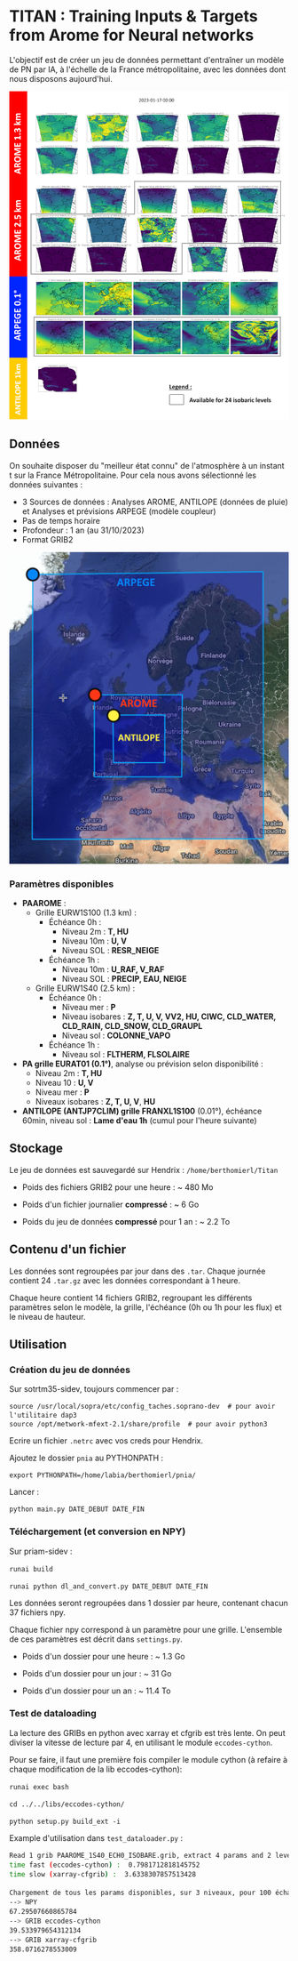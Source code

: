 # TITAN : Training Inputs & Targets from Arome for Neural networks

L'objectif est de créer un jeu de données permettant d'entraîner un modèle de PN par IA, à l'échelle de la France métropolitaine, avec les données dont nous disposons aujourd'hui.

![Domaines](readme_imgs/titan_veryverylight.png)

## Données

On souhaite disposer du "meilleur état connu" de l'atmosphère à un instant t sur la France Métropolitaine. Pour cela nous avons sélectionné les données suivantes :

* 3 Sources de données : Analyses AROME, ANTILOPE (données de pluie) et Analyses et prévisions ARPEGE (modèle coupleur)
* Pas de temps horaire
* Profondeur : 1 an (au 31/10/2023)
* Format GRIB2

![Domaines](readme_imgs/domaines.png)


### Paramètres disponibles

- **PAAROME** :
    - Grille EURW1S100 (1.3 km) :
        - Échéance 0h :
            - Niveau 2m : **T, HU**
            - Niveau 10m : **U, V**
            - Niveau SOL : **RESR_NEIGE**
        - Échéance 1h :
            - Niveau 10m : **U_RAF, V_RAF**
            - Niveau SOL : **PRECIP, EAU, NEIGE**
    - Grille EURW1S40 (2.5 km) :
        - Échéance 0h :
            - Niveau mer : **P**
            - Niveau isobares : **Z, T, U, V, VV2, HU, CIWC, CLD_WATER, CLD_RAIN, CLD_SNOW, CLD_GRAUPL**
            - Niveau sol : **COLONNE_VAPO**
        - Échéance 1h :
            - Niveau sol : **FLTHERM, FLSOLAIRE**
- **PA grille EURAT01 (0.1°)**, analyse ou prévision selon disponibilité :
    - Niveau 2m : **T, HU**
    - Niveau 10 : **U, V**
    - Niveau mer : **P**
    - Niveaux isobares : **Z, T, U, V**, **HU**
- **ANTILOPE (ANTJP7CLIM) grille FRANXL1S100** (0.01°), échéance 60min, niveau sol : **Lame d'eau 1h** (cumul pour l'heure suivante)

## Stockage

Le jeu de données est sauvegardé sur Hendrix : `/home/berthomierl/Titan`

* Poids des fichiers GRIB2 pour une heure : ~ 480 Mo

* Poids d'un fichier journalier **compressé** : ~ 6 Go

* Poids du jeu de données **compressé** pour 1 an : ~ 2.2 To


## Contenu d'un fichier

Les données sont regroupées par jour dans des `.tar`. Chaque journée contient 24 `.tar.gz` avec les données correspondant à 1 heure.

Chaque heure contient 14 fichiers GRIB2, regroupant les différents paramètres selon le modèle, la grille, l'échéance (0h ou 1h pour les flux) et le niveau de hauteur.

## Utilisation

### Création du jeu de données

Sur sotrtm35-sidev, toujours commencer par :

```
source /usr/local/sopra/etc/config_taches.soprano-dev  # pour avoir l'utilitaire dap3
source /opt/metwork-mfext-2.1/share/profile  # pour avoir python3
```

Ecrire un fichier `.netrc` avec vos creds pour Hendrix.

Ajoutez le dossier `pnia` au PYTHONPATH :

```
export PYTHONPATH=/home/labia/berthomierl/pnia/
```

Lancer :

```
python main.py DATE_DEBUT DATE_FIN
```

### Téléchargement (et conversion en NPY)

Sur priam-sidev :

```runai build```

```runai python dl_and_convert.py DATE_DEBUT DATE_FIN```

Les données seront regroupées dans 1 dossier par heure, contenant chacun 37 fichiers npy.

Chaque fichier npy correspond à un paramètre pour une grille. L'ensemble de ces paramètres est décrit dans `settings.py`.

* Poids d'un dossier pour une heure : ~ 1.3 Go

* Poids d'un dossier pour un jour : ~ 31 Go

* Poids d'un dossier pour un an : ~ 11.4 To


### Test de dataloading

La lecture des GRIBs en python avec xarray et cfgrib est très lente. On peut diviser la vitesse de lecture par 4, en utilisant le module `eccodes-cython`.

Pour se faire, il faut une première fois compiler le module cython (à refaire à chaque modification de la lib eccodes-cython):

```runai exec bash```

```cd ../../libs/eccodes-cython/```

```python setup.py build_ext -i```

Example d'utilisation dans `test_dataloader.py` :

```bash
Read 1 grib PAAROME_1S40_ECH0_ISOBARE.grib, extract 4 params and 2 levels
time fast (eccodes-cython) :  0.7981712818145752
time slow (xarray-cfgrib) :  3.6338307857513428

Chargement de tous les params disponibles, sur 3 niveaux, pour 100 échantillons
--> NPY
67.29507660865784
--> GRIB eccodes-cython
39.533979654312134
--> GRIB xarray-cfgrib
358.0716278553009
```
